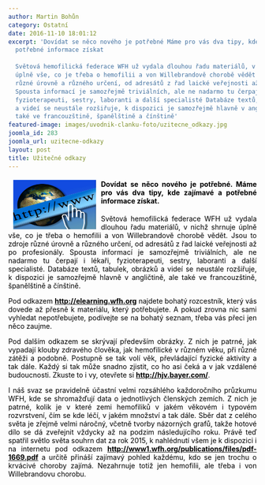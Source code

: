 ```yaml
---
author: Martin Bohůn
category: Ostatní
date: 2016-11-10 18:01:12
excerpt: 'Dovídat se něco nového je potřebné Máme pro vás dva tipy, kde zajímavé a
  potřebné informace získat

  Světová hemofilická federace WFH už vydala dlouhou řadu materiálů, v nichž shrnuje
  úplně vše, co je třeba o hemofilii a von Willebrandově chorobě vědět Jsou to zdroje
  různé úrovně a různého určení, od adresátů z řad laické veřejnosti až po profesionály
  Spousta informací je samozřejmě triviálních, ale ne nadarmo tu čerpají i lékaři,
  fyzioterapeuti, sestry, laboranti a další specialisté Databáze textů, tabulek, obrázků
  a videí se neustále rozšiřuje, k dispozici je samozřejmě hlavně v angličtině, ale
  také ve francouzštině, španělštině a čínštině'
featured-image: images/uvodnik-clanku-foto/uzitecne_odkazy.jpg
joomla_id: 283
joomla_url: uzitecne-odkazy
layout: post
title: Užitečné odkazy
---
```


<h4 style="text-align: justify;"><span style="color: #000000;"><img src="images/uvodnik-clanku-foto/uzitecne_odkazy.jpg" border="0" width="168" height="100" style="float: left; margin-left: 10px; margin-right: 10px;" />Dovídat se něco nového je potřebné. Máme pro vás dva tipy, kde zajímavé a potřebné informace získat.</span></h4>
<p style="text-align: justify;"><span style="color: #000000;">Světová hemofilická federace WFH už vydala dlouhou řadu materiálů, v nichž shrnuje úplně vše, co je třeba o hemofilii a von Willebrandově chorobě vědět. Jsou to zdroje různé úrovně a různého určení, od adresátů z řad laické veřejnosti až po profesionály. Spousta informací je samozřejmě triviálních, ale ne nadarmo tu čerpají i lékaři, fyzioterapeuti, sestry, laboranti a další specialisté. Databáze textů, tabulek, obrázků a videí se neustále rozšiřuje, k dispozici je samozřejmě hlavně v angličtině, ale také ve francouzštině, španělštině a čínštině.</span></p>

<p style="text-align: justify;"><span style="color: #000000;">Pod odkazem</span><span style="color: #000000;"> <strong><a href="http://elearning.wfh.org/"><span style="color: #000000;">http://elearning.wfh.org</span></a></strong></span> <span style="color: #000000;">najdete bohatý rozcestník, který vás dovede až přesně k materiálu, který potřebujete. A pokud zrovna nic sami vyhledat nepotřebujete, podívejte se na bohatý seznam, třeba vás přeci jen něco zaujme.</span></p>
<p style="text-align: justify;"><span style="color: #000000;">Pod dalším odkazem se skrývají především obrázky. Z nich je patrné, jak vypadají klouby zdravého člověka, jak hemofilické v různém věku, při různé zátěži a podobně. Postupně se tak volí věk, převládající fyzické aktivity a tak dále. Každý si tak může snadno zjistit, co ho asi čeká a v jak vzdálené budoucnosti. Zkuste to i vy, otevřete si</span> <strong><a href="http://hjv.bayer.com/"><span style="color: #000000;">http://hjv.bayer.com/</span></a></strong>. </p>
<p style="text-align: justify;"><span style="color: #000000;">I náš svaz se pravidelně účastní velmi rozsáhlého každoročního průzkumu WFH, kde se shromažďují data o jednotlivých členských zemích. Z nich je patrné, kolik je v které zemi hemofiliků v jakém věkovém i typovém rozvrstvení, čím se kde léčí, v jakém množství a tak dále. Sběr dat z celého světa je zřejmě velmi náročný, včetně tvorby názorných grafů, takže hotové dílo se dá zveřejnit vždycky až na podzim následujícího roku. Právě teď spatřil světlo světa souhrn dat za rok 2015, k nahlédnutí všem je k dispozici i na internetu pod odkazem <strong><a href="http://www1.wfh.org/publications/files/pdf-1669.pdf"><span style="color: #000000;">http://www1.wfh.org/publications/files/pdf-1669.pdf</span></a></strong> a určitě přináší zajímavý pohled každému, kdo se jen trochu o krvácivé choroby zajímá. Nezahrnuje totiž jen hemofilii, ale třeba i von Willebrandovu chorobu.</span></p>